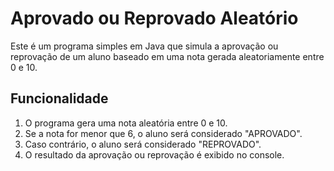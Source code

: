 # Aprovado ou Reprovado Aleatório

Este é um programa simples em Java que simula a aprovação ou reprovação de um aluno baseado em uma nota gerada aleatoriamente entre 0 e 10.

## Funcionalidade

1. O programa gera uma nota aleatória entre 0 e 10.
2. Se a nota for menor que 6, o aluno será considerado "APROVADO".
3. Caso contrário, o aluno será considerado "REPROVADO".
4. O resultado da aprovação ou reprovação é exibido no console.

